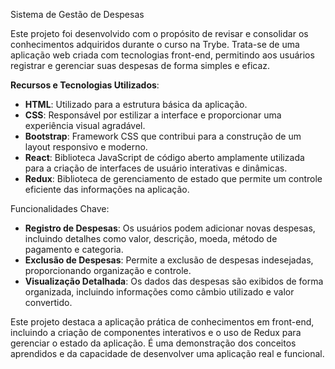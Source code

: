 Sistema de Gestão de Despesas

Este projeto foi desenvolvido com o propósito de revisar e consolidar os conhecimentos adquiridos durante o curso na Trybe. Trata-se de uma aplicação web criada com tecnologias front-end, permitindo aos usuários registrar e gerenciar suas despesas de forma simples e eficaz.

**Recursos e Tecnologias Utilizados**:

+ **HTML**: Utilizado para a estrutura básica da aplicação.
+ **CSS**: Responsável por estilizar a interface e proporcionar uma experiência visual agradável.
+ **Bootstrap**: Framework CSS que contribui para a construção de um layout responsivo e moderno.
+ **React**: Biblioteca JavaScript de código aberto amplamente utilizada para a criação de interfaces de usuário interativas e dinâmicas.
+ **Redux**: Biblioteca de gerenciamento de estado que permite um controle eficiente das informações na aplicação.

Funcionalidades Chave:

+ **Registro de Despesas**: Os usuários podem adicionar novas despesas, incluindo detalhes como valor, descrição, moeda, método de pagamento e categoria.
+ **Exclusão de Despesas**: Permite a exclusão de despesas indesejadas, proporcionando organização e controle.
+ **Visualização Detalhada**: Os dados das despesas são exibidos de forma organizada, incluindo informações como câmbio utilizado e valor convertido.

Este projeto destaca a aplicação prática de conhecimentos em front-end, incluindo a criação de componentes interativos e o uso de Redux para gerenciar o estado da aplicação. É uma demonstração dos conceitos aprendidos e da capacidade de desenvolver uma aplicação real e funcional.
